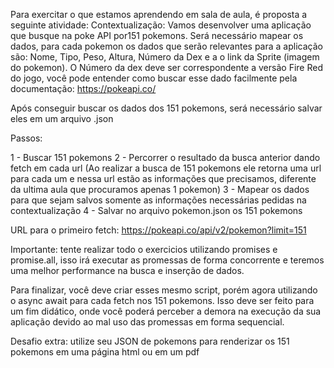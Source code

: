 Para exercitar o que estamos aprendendo em sala de aula, é proposta a seguinte atividade:
Contextualização: Vamos desenvolver uma aplicação que busque na poke API por151 pokemons. Será necessário mapear os dados, para cada pokemon os dados que serão relevantes para a aplicação são:
Nome, Tipo, Peso, Altura, Número da Dex e a o link da Sprite (imagem do pokemon).
O Número da dex deve ser correspondente a versão Fire Red do jogo, você pode entender como buscar esse dado facilmente pela documentação: https://pokeapi.co/

Após conseguir buscar os dados dos 151 pokemons, será necessário salvar eles em um arquivo .json

Passos:

1 - Buscar 151 pokemons
2 - Percorrer o resultado da busca anterior dando fetch em cada url (Ao realizar a busca de 151 pokemons ele retorna uma url para cada um e nessa url estão as informações que precisamos, diferente da ultima aula que procuramos apenas 1 pokemon)
3 - Mapear os dados para que sejam salvos somente as informações necessárias pedidas na contextualização
4 - Salvar no arquivo pokemon.json os 151 pokemons

URL para o primeiro fetch: https://pokeapi.co/api/v2/pokemon?limit=151

Importante: tente realizar todo o exercicios utilizando promises e promise.all, isso irá executar as promessas de forma concorrente e teremos uma melhor performance na busca e inserção de dados.

Para finalizar, você deve criar esses mesmo script, porém agora utilizando o async await para cada fetch nos 151 pokemons. Isso deve ser feito para um fim didático, onde você poderá perceber a demora na execução da sua aplicação devido ao mal uso das promessas em forma sequencial.

Desafio extra: utilize seu JSON de pokemons para renderizar os 151 pokemons em uma página html ou em um pdf
